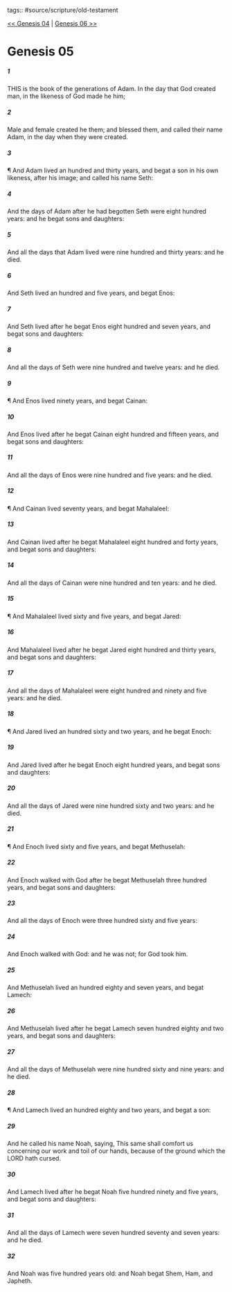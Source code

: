 tags:: #source/scripture/old-testament

[<< Genesis 04](/Old_Testament/01_Genesis/Genesis_04.md) | [Genesis 06 >>](/Old_Testament/01_Genesis/Genesis_06.md)

# Genesis 05

##### 1

THIS is the book of the generations of Adam. In the day that God created man, in the likeness of God made he him;

##### 2

Male and female created he them; and blessed them, and called their name Adam, in the day when they were created.

##### 3

¶ And Adam lived an hundred and thirty years, and begat a son in his own likeness, after his image; and called his name Seth:

##### 4

And the days of Adam after he had begotten Seth were eight hundred years: and he begat sons and daughters:

##### 5

And all the days that Adam lived were nine hundred and thirty years: and he died.

##### 6

And Seth lived an hundred and five years, and begat Enos:

##### 7

And Seth lived after he begat Enos eight hundred and seven years, and begat sons and daughters:

##### 8

And all the days of Seth were nine hundred and twelve years: and he died.

##### 9

¶ And Enos lived ninety years, and begat Cainan:

##### 10

And Enos lived after he begat Cainan eight hundred and fifteen years, and begat sons and daughters:

##### 11

And all the days of Enos were nine hundred and five years: and he died.

##### 12

¶ And Cainan lived seventy years, and begat Mahalaleel:

##### 13

And Cainan lived after he begat Mahalaleel eight hundred and forty years, and begat sons and daughters:

##### 14

And all the days of Cainan were nine hundred and ten years: and he died.

##### 15

¶ And Mahalaleel lived sixty and five years, and begat Jared:

##### 16

And Mahalaleel lived after he begat Jared eight hundred and thirty years, and begat sons and daughters:

##### 17

And all the days of Mahalaleel were eight hundred and ninety and five years: and he died.

##### 18

¶ And Jared lived an hundred sixty and two years, and he begat Enoch:

##### 19

And Jared lived after he begat Enoch eight hundred years, and begat sons and daughters:

##### 20

And all the days of Jared were nine hundred sixty and two years: and he died.

##### 21

¶ And Enoch lived sixty and five years, and begat Methuselah:

##### 22

And Enoch walked with God after he begat Methuselah three hundred years, and begat sons and daughters:

##### 23

And all the days of Enoch were three hundred sixty and five years:

##### 24

And Enoch walked with God: and he was not; for God took him.

##### 25

And Methuselah lived an hundred eighty and seven years, and begat Lamech:

##### 26

And Methuselah lived after he begat Lamech seven hundred eighty and two years, and begat sons and daughters:

##### 27

And all the days of Methuselah were nine hundred sixty and nine years: and he died.

##### 28

¶ And Lamech lived an hundred eighty and two years, and begat a son:

##### 29

And he called his name Noah, saying, This same shall comfort us concerning our work and toil of our hands, because of the ground which the LORD hath cursed.

##### 30

And Lamech lived after he begat Noah five hundred ninety and five years, and begat sons and daughters:

##### 31

And all the days of Lamech were seven hundred seventy and seven years: and he died.

##### 32

And Noah was five hundred years old: and Noah begat Shem, Ham, and Japheth.
